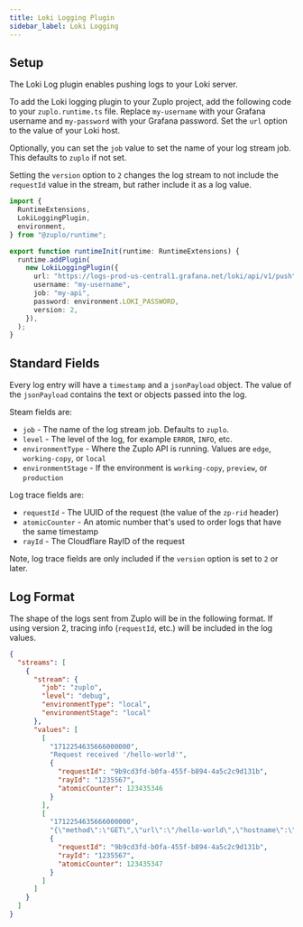 ```yaml
---
title: Loki Logging Plugin
sidebar_label: Loki Logging
---
```


<EnterpriseFeature name="Custom logging" />

## Setup

The Loki Log plugin enables pushing logs to your Loki server.

To add the Loki logging plugin to your Zuplo project, add the following code to
your `zuplo.runtime.ts` file. Replace `my-username` with your Grafana username
and `my-password` with your Grafana password. Set the `url` option to the value
of your Loki host.

Optionally, you can set the `job` value to set the name of your log stream job.
This defaults to `zuplo` if not set.

Setting the `version` option to `2` changes the log stream to not include the
`requestId` value in the stream, but rather include it as a log value.

```ts title="modules/zuplo.runtime.ts"
import {
  RuntimeExtensions,
  LokiLoggingPlugin,
  environment,
} from "@zuplo/runtime";

export function runtimeInit(runtime: RuntimeExtensions) {
  runtime.addPlugin(
    new LokiLoggingPlugin({
      url: "https://logs-prod-us-central1.grafana.net/loki/api/v1/push",
      username: "my-username",
      job: "my-api",
      password: environment.LOKI_PASSWORD,
      version: 2,
    }),
  );
}
```

## Standard Fields

Every log entry will have a `timestamp` and a `jsonPayload` object. The value of
the `jsonPayload` contains the text or objects passed into the log.

Steam fields are:

- `job` - The name of the log stream job. Defaults to `zuplo`.
- `level` - The level of the log, for example `ERROR`, `INFO`, etc.
- `environmentType` - Where the Zuplo API is running. Values are `edge`,
  `working-copy`, or `local`
- `environmentStage` - If the environment is `working-copy`, `preview`, or
  `production`

Log trace fields are:

- `requestId` - The UUID of the request (the value of the `zp-rid` header)
- `atomicCounter` - An atomic number that's used to order logs that have the
  same timestamp
- `rayId` - The Cloudflare RayID of the request

Note, log trace fields are only included if the `version` option is set to `2`
or later.

## Log Format

The shape of the logs sent from Zuplo will be in the following format. If using
version 2, tracing info (`requestId`, etc.) will be included in the log values.

```json
{
  "streams": [
    {
      "stream": {
        "job": "zuplo",
        "level": "debug",
        "environmentType": "local",
        "environmentStage": "local"
      },
      "values": [
        [
          "1712254635666000000",
          "Request received '/hello-world'",
          {
            "requestId": "9b9cd3fd-b0fa-455f-b894-4a5c2c9d131b",
            "rayId": "1235567",
            "atomicCounter": 123435346
          }
        ],
        [
          "1712254635666000000",
          "{\"method\":\"GET\",\"url\":\"/hello-world\",\"hostname\":\"localhost\",\"route\":\"/hello-world\"}",
          {
            "requestId": "9b9cd3fd-b0fa-455f-b894-4a5c2c9d131b",
            "rayId": "1235567",
            "atomicCounter": 123435347
          }
        ]
      ]
    }
  ]
}
```
